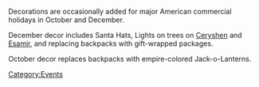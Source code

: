 Decorations are occasionally added for major American commercial
holidays in October and December.

December decor includes Santa Hats, Lights on trees on
[Ceryshen](Ceryshen.md "wikilink") and [Esamir](Esamir.md "wikilink"), and
replacing backpacks with gift-wrapped packages.

October decor replaces backpacks with empire-colored Jack-o-Lanterns.

[Category:Events](Category:Events.md "wikilink")

